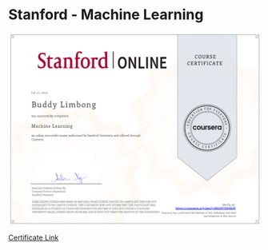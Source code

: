 # Stanford - Machine Learning

<p align="center">
    <kbd> <img width="1000" alt="mvp banner" src="https://raw.githubusercontent.com/buddymar/Certificates/main/Stanford%20-%20Machine%20Learning/assets/standford_ml.png"> </kbd> <br>
</p>

[Certificate Link](https://coursera.org/share/a51bab6ffd0e680ce15ce31788a9293d)

